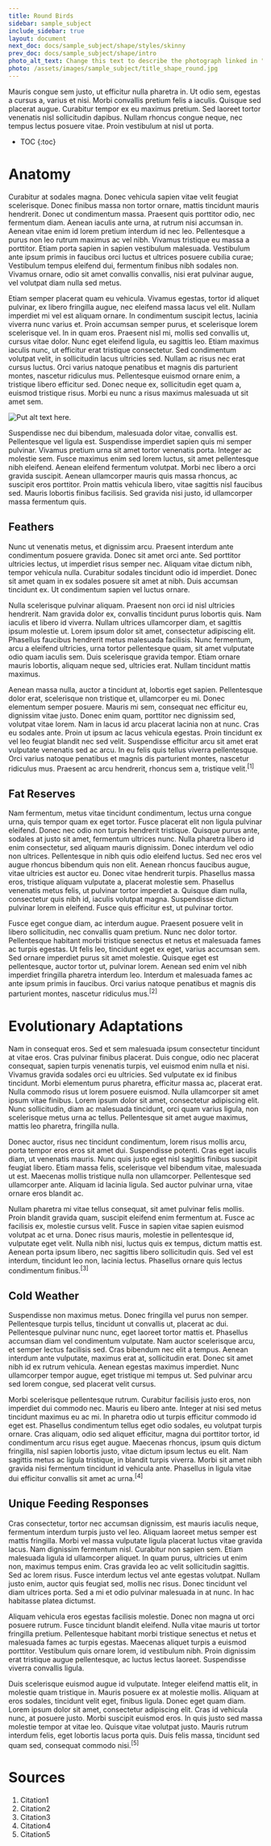 ```yaml
---
title: Round Birds
sidebar: sample_subject
include_sidebar: true
layout: document
next_doc: docs/sample_subject/shape/styles/skinny
prev_doc: docs/sample_subject/shape/intro
photo_alt_text: Change this text to describe the photograph linked in "photo".
photo: /assets/images/sample_subject/title_shape_round.jpg
---
```


Mauris congue sem justo, ut efficitur nulla pharetra in. Ut odio sem, egestas a cursus a, varius et nisi. Morbi convallis pretium felis a iaculis. Quisque sed placerat augue. Curabitur tempor ex eu maximus pretium. Sed laoreet tortor venenatis nisl sollicitudin dapibus. Nullam rhoncus congue neque, nec tempus lectus posuere vitae. Proin vestibulum at nisl ut porta.

* TOC
{:toc}

# Anatomy

 Curabitur at sodales magna. Donec vehicula sapien vitae velit feugiat scelerisque. Donec finibus massa non tortor ornare, mattis tincidunt mauris hendrerit. Donec ut condimentum massa. Praesent quis porttitor odio, nec fermentum diam. Aenean iaculis ante urna, at rutrum nisi accumsan in. Aenean vitae enim id lorem pretium interdum id nec leo. Pellentesque a purus non leo rutrum maximus ac vel nibh. Vivamus tristique eu massa a porttitor. Etiam porta sapien in sapien vestibulum malesuada. Vestibulum ante ipsum primis in faucibus orci luctus et ultrices posuere cubilia curae; Vestibulum tempus eleifend dui, fermentum finibus nibh sodales non. Vivamus ornare, odio sit amet convallis convallis, nisi erat pulvinar augue, vel volutpat diam nulla sed metus.

Etiam semper placerat quam eu vehicula. Vivamus egestas, tortor id aliquet pulvinar, ex libero fringilla augue, nec eleifend massa lacus vel elit. Nullam imperdiet mi vel est aliquam ornare. In condimentum suscipit lectus, lacinia viverra nunc varius et. Proin accumsan semper purus, et scelerisque lorem scelerisque vel. In in quam eros. Praesent nisl mi, mollis sed convallis ut, cursus vitae dolor. Nunc eget eleifend ligula, eu sagittis leo. Etiam maximus iaculis nunc, ut efficitur erat tristique consectetur. Sed condimentum volutpat velit, in sollicitudin lacus ultricies sed. Nullam ac risus nec erat cursus luctus. Orci varius natoque penatibus et magnis dis parturient montes, nascetur ridiculus mus. Pellentesque euismod ornare enim, a tristique libero efficitur sed. Donec neque ex, sollicitudin eget quam a, euismod tristique risus. Morbi eu nunc a risus maximus malesuada ut sit amet sem.

![Put alt text here.](/template-information-site/assets/images/sample_subject/bird_round.jpg)

Suspendisse nec dui bibendum, malesuada dolor vitae, convallis est. Pellentesque vel ligula est. Suspendisse imperdiet sapien quis mi semper pulvinar. Vivamus pretium urna sit amet tortor venenatis porta. Integer ac molestie sem. Fusce maximus enim sed lorem luctus, sit amet pellentesque nibh eleifend. Aenean eleifend fermentum volutpat. Morbi nec libero a orci gravida suscipit. Aenean ullamcorper mauris quis massa rhoncus, ac suscipit eros porttitor. Proin mattis vehicula libero, vitae sagittis nisl faucibus sed. Mauris lobortis finibus facilisis. Sed gravida nisi justo, id ullamcorper massa fermentum quis. 

## Feathers

Nunc ut venenatis metus, et dignissim arcu. Praesent interdum ante condimentum posuere gravida. Donec sit amet orci ante. Sed porttitor ultricies lectus, ut imperdiet risus semper nec. Aliquam vitae dictum nibh, tempor vehicula nulla. Curabitur sodales tincidunt odio id imperdiet. Donec sit amet quam in ex sodales posuere sit amet at nibh. Duis accumsan tincidunt ex. Ut condimentum sapien vel luctus ornare.

Nulla scelerisque pulvinar aliquam. Praesent non orci id nisl ultricies hendrerit. Nam gravida dolor ex, convallis tincidunt purus lobortis quis. Nam iaculis et libero id viverra. Nullam ultrices ullamcorper diam, et sagittis ipsum molestie ut. Lorem ipsum dolor sit amet, consectetur adipiscing elit. Phasellus faucibus hendrerit metus malesuada facilisis. Nunc fermentum, arcu a eleifend ultricies, urna tortor pellentesque quam, sit amet vulputate odio quam iaculis sem. Duis scelerisque gravida tempor. Etiam ornare mauris lobortis, aliquam neque sed, ultricies erat. Nullam tincidunt mattis maximus.

Aenean massa nulla, auctor a tincidunt at, lobortis eget sapien. Pellentesque dolor erat, scelerisque non tristique et, ullamcorper eu mi. Donec elementum semper posuere. Mauris mi sem, consequat nec efficitur eu, dignissim vitae justo. Donec enim quam, porttitor nec dignissim sed, volutpat vitae lorem. Nam in lacus id arcu placerat lacinia non at nunc. Cras eu sodales ante. Proin ut ipsum ac lacus vehicula egestas. Proin tincidunt ex vel leo feugiat blandit nec sed velit. Suspendisse efficitur arcu sit amet erat vulputate venenatis sed ac arcu. In eu felis quis tellus viverra pellentesque. Orci varius natoque penatibus et magnis dis parturient montes, nascetur ridiculus mus. Praesent ac arcu hendrerit, rhoncus sem a, tristique velit.<sup>[1]</sup>

## Fat Reserves

Nam fermentum, metus vitae tincidunt condimentum, lectus urna congue urna, quis tempor quam ex eget tortor. Fusce placerat elit non ligula pulvinar eleifend. Donec nec odio non turpis hendrerit tristique. Quisque purus ante, sodales at justo sit amet, fermentum ultrices nunc. Nulla pharetra libero id enim consectetur, sed aliquam mauris dignissim. Donec interdum vel odio non ultrices. Pellentesque in nibh quis odio eleifend luctus. Sed nec eros vel augue rhoncus bibendum quis non elit. Aenean rhoncus faucibus augue, vitae ultricies est auctor eu. Donec vitae hendrerit turpis. Phasellus massa eros, tristique aliquam vulputate a, placerat molestie sem. Phasellus venenatis metus felis, ut pulvinar tortor imperdiet a. Quisque diam nulla, consectetur quis nibh id, iaculis volutpat magna. Suspendisse dictum pulvinar lorem in eleifend. Fusce quis efficitur est, ut pulvinar tortor.

Fusce eget congue diam, ac interdum augue. Praesent posuere velit in libero sollicitudin, nec convallis quam pretium. Nunc nec dolor tortor. Pellentesque habitant morbi tristique senectus et netus et malesuada fames ac turpis egestas. Ut felis leo, tincidunt eget ex eget, varius accumsan sem. Sed ornare imperdiet purus sit amet molestie. Quisque eget est pellentesque, auctor tortor ut, pulvinar lorem. Aenean sed enim vel nibh imperdiet fringilla pharetra interdum leo. Interdum et malesuada fames ac ante ipsum primis in faucibus. Orci varius natoque penatibus et magnis dis parturient montes, nascetur ridiculus mus.<sup>[2]</sup>

# Evolutionary Adaptations

Nam in consequat eros. Sed et sem malesuada ipsum consectetur tincidunt at vitae eros. Cras pulvinar finibus placerat. Duis congue, odio nec placerat consequat, sapien turpis venenatis turpis, vel euismod enim nulla et nisi. Vivamus gravida sodales orci eu ultricies. Sed vulputate ex id finibus tincidunt. Morbi elementum purus pharetra, efficitur massa ac, placerat erat. Nulla commodo risus ut lorem posuere euismod. Nulla ullamcorper sit amet ipsum vitae finibus. Lorem ipsum dolor sit amet, consectetur adipiscing elit. Nunc sollicitudin, diam ac malesuada tincidunt, orci quam varius ligula, non scelerisque metus urna ac tellus. Pellentesque sit amet augue maximus, mattis leo pharetra, fringilla nulla.

Donec auctor, risus nec tincidunt condimentum, lorem risus mollis arcu, porta tempor eros eros sit amet dui. Suspendisse potenti. Cras eget iaculis diam, ut venenatis mauris. Nunc quis justo eget nisl sagittis finibus suscipit feugiat libero. Etiam massa felis, scelerisque vel bibendum vitae, malesuada ut est. Maecenas mollis tristique nulla non ullamcorper. Pellentesque sed ullamcorper ante. Aliquam id lacinia ligula. Sed auctor pulvinar urna, vitae ornare eros blandit ac.

Nullam pharetra mi vitae tellus consequat, sit amet pulvinar felis mollis. Proin blandit gravida quam, suscipit eleifend enim fermentum at. Fusce ac facilisis ex, molestie cursus velit. Fusce in sapien vitae sapien euismod volutpat ac et urna. Donec risus mauris, molestie in pellentesque id, vulputate eget velit. Nulla nibh nisi, luctus quis ex tempus, dictum mattis est. Aenean porta ipsum libero, nec sagittis libero sollicitudin quis. Sed vel est interdum, tincidunt leo non, lacinia lectus. Phasellus ornare quis lectus condimentum finibus.<sup>[3]</sup>

## Cold Weather

Suspendisse non maximus metus. Donec fringilla vel purus non semper. Pellentesque turpis tellus, tincidunt ut convallis ut, placerat ac dui. Pellentesque pulvinar nunc nunc, eget laoreet tortor mattis et. Phasellus accumsan diam vel condimentum vulputate. Nam auctor scelerisque arcu, et semper lectus facilisis sed. Cras bibendum nec elit a tempus. Aenean interdum ante vulputate, maximus erat at, sollicitudin erat. Donec sit amet nibh id ex rutrum vehicula. Aenean egestas maximus imperdiet. Nunc ullamcorper tempor augue, eget tristique mi tempus ut. Sed pulvinar arcu sed lorem congue, sed placerat velit cursus.

Morbi scelerisque pellentesque rutrum. Curabitur facilisis justo eros, non imperdiet dui commodo nec. Mauris eu libero ante. Integer at nisi sed metus tincidunt maximus eu ac mi. In pharetra odio ut turpis efficitur commodo id eget est. Phasellus condimentum tellus eget odio sodales, eu volutpat turpis ornare. Cras aliquam, odio sed aliquet efficitur, magna dui porttitor tortor, id condimentum arcu risus eget augue. Maecenas rhoncus, ipsum quis dictum fringilla, nisl sapien lobortis justo, vitae dictum ipsum lectus eu elit. Nam sagittis metus ac ligula tristique, in blandit turpis viverra. Morbi sit amet nibh gravida nisi fermentum tincidunt id vehicula ante. Phasellus in ligula vitae dui efficitur convallis sit amet ac urna.<sup>[4]</sup>

## Unique Feeding Responses

Cras consectetur, tortor nec accumsan dignissim, est mauris iaculis neque, fermentum interdum turpis justo vel leo. Aliquam laoreet metus semper est mattis fringilla. Morbi vel massa vulputate ligula placerat luctus vitae gravida lacus. Nam dignissim fermentum nisl. Curabitur non sapien sem. Etiam malesuada ligula id ullamcorper aliquet. In quam purus, ultricies ut enim non, maximus tempus enim. Cras gravida leo ac velit sollicitudin sagittis. Sed ac lorem risus. Fusce interdum lectus vel ante egestas volutpat. Nullam justo enim, auctor quis feugiat sed, mollis nec risus. Donec tincidunt vel diam ultrices porta. Sed a mi et odio pulvinar malesuada in at nunc. In hac habitasse platea dictumst.

Aliquam vehicula eros egestas facilisis molestie. Donec non magna ut orci posuere rutrum. Fusce tincidunt blandit eleifend. Nulla vitae mauris ut tortor fringilla pretium. Pellentesque habitant morbi tristique senectus et netus et malesuada fames ac turpis egestas. Maecenas aliquet turpis a euismod porttitor. Vestibulum quis ornare lorem, id vestibulum nibh. Proin dignissim erat tristique augue pellentesque, ac luctus lectus laoreet. Suspendisse viverra convallis ligula.

Duis scelerisque euismod augue id vulputate. Integer eleifend mattis elit, in molestie quam tristique in. Mauris posuere ex at molestie mollis. Aliquam at eros sodales, tincidunt velit eget, finibus ligula. Donec eget quam diam. Lorem ipsum dolor sit amet, consectetur adipiscing elit. Cras id vehicula nunc, at posuere justo. Morbi suscipit euismod eros. In quis justo sed massa molestie tempor at vitae leo. Quisque vitae volutpat justo. Mauris rutrum interdum felis, eget lobortis lacus porta quis. Duis felis massa, tincidunt sed quam sed, consequat commodo nisi.<sup>[5]</sup>

# Sources

1. Citation1
2. Citation2
3. Citation3
4. Citation4
5. Citation5
